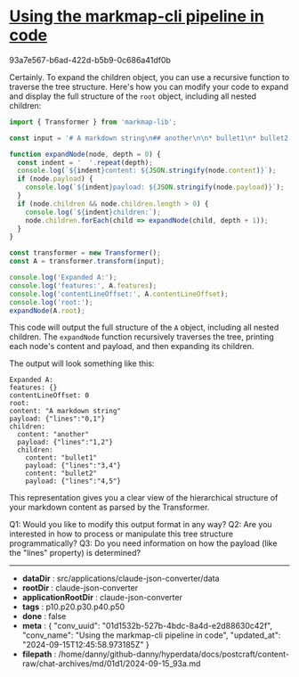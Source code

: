 # [Using the markmap-cli pipeline in code](https://claude.ai/chat/01d1532b-527b-4bdc-8a4d-e2d88630c42f)

93a7e567-b6ad-422d-b5b9-0c686a41df0b

 Certainly. To expand the children object, you can use a recursive function to traverse the tree structure. Here's how you can modify your code to expand and display the full structure of the `root` object, including all nested children:

```javascript
import { Transformer } from 'markmap-lib';

const input = '# A markdown string\n## another\n\n* bullet1\n* bullet2';

function expandNode(node, depth = 0) {
  const indent = '  '.repeat(depth);
  console.log(`${indent}content: ${JSON.stringify(node.content)}`);
  if (node.payload) {
    console.log(`${indent}payload: ${JSON.stringify(node.payload)}`);
  }
  if (node.children && node.children.length > 0) {
    console.log(`${indent}children:`);
    node.children.forEach(child => expandNode(child, depth + 1));
  }
}

const transformer = new Transformer();
const A = transformer.transform(input);

console.log('Expanded A:');
console.log('features:', A.features);
console.log('contentLineOffset:', A.contentLineOffset);
console.log('root:');
expandNode(A.root);
```

This code will output the full structure of the `A` object, including all nested children. The `expandNode` function recursively traverses the tree, printing each node's content and payload, and then expanding its children.

The output will look something like this:

```
Expanded A:
features: {}
contentLineOffset: 0
root:
content: "A markdown string"
payload: {"lines":"0,1"}
children:
  content: "another"
  payload: {"lines":"1,2"}
  children:
    content: "bullet1"
    payload: {"lines":"3,4"}
    content: "bullet2"
    payload: {"lines":"4,5"}
```

This representation gives you a clear view of the hierarchical structure of your markdown content as parsed by the Transformer.

Q1: Would you like to modify this output format in any way?
Q2: Are you interested in how to process or manipulate this tree structure programmatically?
Q3: Do you need information on how the payload (like the "lines" property) is determined?

---

* **dataDir** : src/applications/claude-json-converter/data
* **rootDir** : claude-json-converter
* **applicationRootDir** : claude-json-converter
* **tags** : p10.p20.p30.p40.p50
* **done** : false
* **meta** : {
  "conv_uuid": "01d1532b-527b-4bdc-8a4d-e2d88630c42f",
  "conv_name": "Using the markmap-cli pipeline in code",
  "updated_at": "2024-09-15T12:45:58.973185Z"
}
* **filepath** : /home/danny/github-danny/hyperdata/docs/postcraft/content-raw/chat-archives/md/01d1/2024-09-15_93a.md